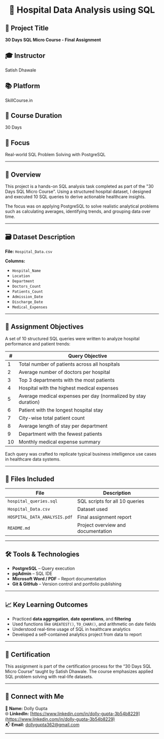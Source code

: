<h1 align="center"> 🏥 Hospital Data Analysis using SQL </h1>

## 🚀 Project Title
**30 Days SQL Micro Course - Final Assignment**

## 🎓 Instructor
Satish Dhawale

## 📚 Platform
SkillCourse.in

## 📅 Course Duration
30 Days

## 🧠 Focus
Real-world SQL Problem Solving with PostgreSQL

---

## 📌 Overview

This project is a hands-on SQL analysis task completed as part of the "30 Days SQL Micro Course". Using a structured hospital dataset, I designed and executed 10 SQL queries to derive actionable healthcare insights.

The focus was on applying PostgreSQL to solve realistic analytical problems such as calculating averages, identifying trends, and grouping data over time.

---

## 🗃️ Dataset Description

**File:** `Hospital_Data.csv`

**Columns:**
- `Hospital_Name`
- `Location`
- `Department`
- `Doctors_Count`
- `Patients_Count`
- `Admission_Date`
- `Discharge_Date`
- `Medical_Expenses`

---

## 🎯 Assignment Objectives

A set of 10 structured SQL queries were written to analyze hospital performance and patient trends:

| # | Query Objective |
|---|-----------------|
| 1 | Total number of patients across all hospitals |
| 2 | Average number of doctors per hospital |
| 3 | Top 3 departments with the most patients |
| 4 | Hospital with the highest medical expenses |
| 5 | Average medical expenses per day (normalized by stay duration) |
| 6 | Patient with the longest hospital stay |
| 7 | City-wise total patient count |
| 8 | Average length of stay per department |
| 9 | Department with the fewest patients |
| 10 | Monthly medical expense summary |

Each query was crafted to replicate typical business intelligence use cases in healthcare data systems.

---

## 🧾 Files Included

| File | Description |
|------|-------------|
| `hospital_queries.sql` | SQL scripts for all 10 queries |
| `Hospital_Data.csv` | Dataset used |
| `HOSPITAL_DATA_ANALYSIS.pdf` | Final assignment report |
| `README.md` | Project overview and documentation |

---

## 🛠 Tools & Technologies

- **PostgreSQL** – Query execution
- **pgAdmin** – SQL IDE
- **Microsoft Word / PDF** – Report documentation
- **Git & GitHub** – Version control and portfolio publishing

---

## 📈 Key Learning Outcomes

- Practiced **data aggregation**, **date operations**, and **filtering**
- Used functions like `GREATEST()`, `TO_CHAR()`, and arithmetic on date fields
- Understood real-time usage of SQL in healthcare analytics
- Developed a self-contained analytics project from data to report

---

## 📜 Certification

This assignment is part of the certification process for the “30 Days SQL Micro Course” taught by Satish Dhawale. The course emphasizes applied SQL problem solving with real-life datasets.

---

## 🔗 Connect with Me

👤 **Name:** Dolly Gupta  
🌐 **LinkedIn:** [https://www.linkedin.com/in/dolly-gupta-3b54b8229](https://www.linkedin.com/in/dolly-gupta-3b54b8229)  
📬 **Email:** dollygupta362@gmail.com


---

